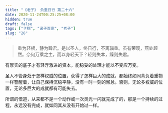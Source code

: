 ```yaml
---
title: "《老子》 负重日行 第二十六"
date: 2020-11-24T00:25:25+08:00
hidden: true
draft: false
tags: ["卡揣", "诸子百家", "老子"]
slug: "26"
---
```


> 重为轻根，静为躁君。是以圣人，终日行，不离辎重。虽有荣观，燕处超然。奈何万乘之主，而以身轻天下？轻则失本，躁则失君。

有厚实的底子才有轻浮激进的资本，能稳妥的处理才能以不变应万变。

圣人不管身处于怎样权威的位置，获得了怎样巨大的成就，都始终如同背负着重物一样警醒着，让自己保持沉稳平静，没有一时一刻的懈怠。否则，无论多权威的位置，无论多巨大的成就都有可能失去。

所谓的悟道，从来都不是一个动作或一次灵光一闪就完成了的，那是一个持续的过程，永远没有完成，就如同其从没有开始过一样。